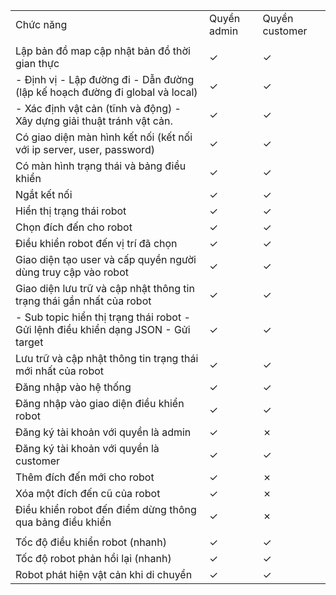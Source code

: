 | | | |
|-|-|-|
|Chức năng|Quyền admin|Quyền customer|
| | | |
|Lập bản đồ map cập nhật bản đồ thời gian thực|✓|✓|
|- Định vị - Lập đường đi - Dẫn đường (lập kế hoạch đường đi global và local)|✓|✓|
|- Xác định vật cản (tĩnh và động) - Xây dựng giải thuật tránh vật cản.|✓|✓|
|Có giao diện màn hình kết nối (kết nối với ip server, user, password)|✓|✓|
|Có màn hình trạng thái và bảng điều khiển|✓|✓|
|Ngắt kết nối|✓|✓|
|Hiển thị trạng thái robot |✓|✓|
|Chọn đích đến cho robot|✓|✓|
|Điều khiển robot đến vị trí đã chọn|✓|✓|
|Giao diện tạo user và cấp quyền người dùng truy cập vào robot|✓|✓|
|Giao diện lưu trữ và cập nhật thông tin trạng thái gần nhất của robot|✓|✓|
|- Sub topic hiển thị trạng thái robot - Gửi lệnh điều khiển dạng JSON - Gửi target |✓|✓|
|Lưu trữ và cập nhật thông tin trạng thái mới nhất của robot |✓|✓|
|Đăng nhập vào hệ thống|✓|✓|
|Đăng nhập vào giao diện điều khiển robot|✓|✓|
|Đăng ký tài khoản với quyền là admin|✓|✗|
|Đăng ký tài khoản với quyền là customer|✓|✓|
|Thêm đích đến mới cho robot|✓|✗|
|Xóa một đích đến cũ của robot|✓|✗|
|Điều khiển robot đến điểm dừng thông qua bảng điều khiển|✓|✗|
| | | |
|Tốc độ điều khiển robot (nhanh)|✓|✓|
|Tốc độ robot phản hồi lại (nhanh)|✓|✓|
|Robot phát hiện vật cản khi di chuyển|✓|✓|
